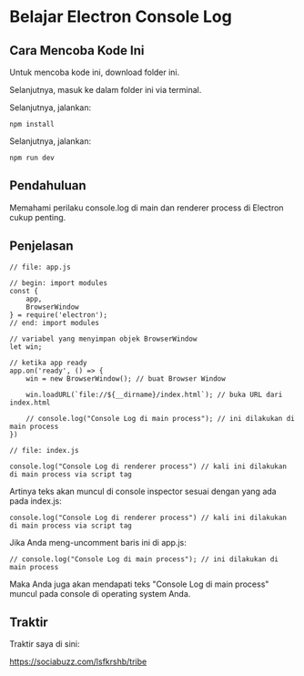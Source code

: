# Belajar Electron Console Log

## Cara Mencoba Kode Ini

Untuk mencoba kode ini, download folder ini.

Selanjutnya, masuk ke dalam folder ini via terminal.

Selanjutnya, jalankan:

```
npm install
```

 Selanjutnya, jalankan:

```
npm run dev
```

## Pendahuluan

Memahami perilaku console.log di main dan renderer process di Electron cukup penting.

## Penjelasan

```
// file: app.js

// begin: import modules
const {
    app,
    BrowserWindow
} = require('electron');
// end: import modules

// variabel yang menyimpan objek BrowserWindow
let win;

// ketika app ready
app.on('ready', () => {
    win = new BrowserWindow(); // buat Browser Window

    win.loadURL(`file://${__dirname}/index.html`); // buka URL dari index.html

    // console.log("Console Log di main process"); // ini dilakukan di main process
})
```

```
// file: index.js

console.log("Console Log di renderer process") // kali ini dilakukan di main process via script tag
```

Artinya teks akan muncul di console inspector sesuai dengan yang ada pada index.js:

```
console.log("Console Log di renderer process") // kali ini dilakukan di main process via script tag
```

Jika Anda meng-uncomment baris ini di app.js:

```
// console.log("Console Log di main process"); // ini dilakukan di main process
```

Maka Anda juga akan mendapati teks "Console Log di main process" muncul pada console di operating system Anda.

## Traktir

Traktir saya di sini:

https://sociabuzz.com/lsfkrshb/tribe